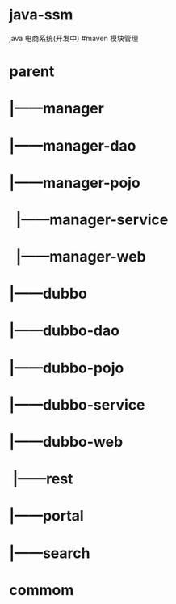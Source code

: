# java-ssm
java 电商系统(开发中) 
#maven 模块管理
# parent
#  |——manager
#    |——manager-dao
#    |——manager-pojo
#    |——manager-service
#    |——manager-web
#  |——dubbo
#    |——dubbo-dao
#    |——dubbo-pojo
#    |——dubbo-service 
#  |——dubbo-web
#  |——rest
#  |——portal
#  |——search
# commom
